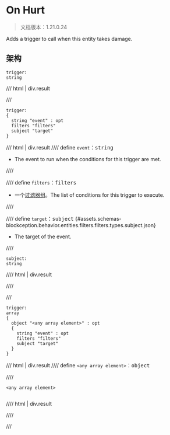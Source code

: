 # On Hurt

> 文档版本：1.21.0.24

Adds a trigger to call when this entity takes damage.

## 架构

```mcschema
trigger:
string

```

/// html | div.result

///


```mcschema
trigger:
{
  string "event" : opt
  filters "filters"
  subject "target"
}

```

/// html | div.result
//// define
`event`：<samp>string</samp>

- The event to run when the conditions for this trigger are met.


////


//// define
`filters`：<samp>filters</samp>

- 一个[过滤器组](../filter.md)。The list of conditions for this trigger to execute.


////


//// define
`target`：<samp>subject</samp> {#assets.schemas-blockception.behavior.entities.filters.filters.types.subject.json}

- The target of the event.


////

```mcschema
subject:
string

```

//// html | div.result

////



///


```mcschema
trigger:
array
{
  object "<any array element>" : opt
  {
    string "event" : opt
    filters "filters"
    subject "target"
  }
}

```

/// html | div.result
//// define
`<any array element>`：<samp>object</samp>


////

<div class="language-text highlight"><span class="filename"><code>&lt;any array element&gt;</code></span><pre id="__code_1"><span></span></pre></div>

//// html | div.result

////


///



